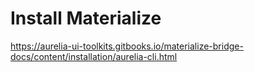 
Install Materialize
===================

https://aurelia-ui-toolkits.gitbooks.io/materialize-bridge-docs/content/installation/aurelia-cli.html

